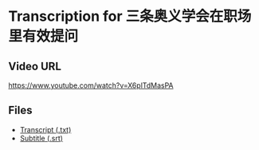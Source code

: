 # Transcription for 三条奥义学会在职场里有效提问
## Video URL
https://www.youtube.com/watch?v=X6plTdMasPA
 
## Files
- [Transcript (.txt)](./transcript.txt)
- [Subtitle (.srt)](./transcript.srt)
